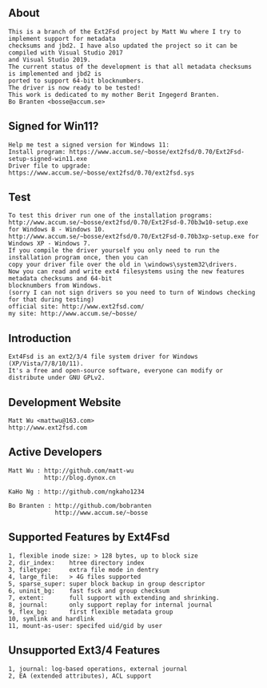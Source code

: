 
About
-----

    This is a branch of the Ext2Fsd project by Matt Wu where I try to implement support for metadata
    checksums and jbd2. I have also updated the project so it can be compiled with Visual Studio 2017
    and Visual Studio 2019.
    The current status of the development is that all metadata checksums is implemented and jbd2 is
    ported to support 64-bit blocknumbers.
    The driver is now ready to be tested!
    This work is dedicated to my mother Berit Ingegerd Branten.
    Bo Branten <bosse@accum.se>


Signed for Win11?
-----------------

    Help me test a signed version for Windows 11:
    Install program: https://www.accum.se/~bosse/ext2fsd/0.70/Ext2Fsd-setup-signed-win11.exe
    Driver file to upgrade: https://www.accum.se/~bosse/ext2fsd/0.70/ext2fsd.sys


Test
----

    To test this driver run one of the installation programs:
    http://www.accum.se/~bosse/ext2fsd/0.70/Ext2Fsd-0.70b3w10-setup.exe for Windows 8 - Windows 10.
    http://www.accum.se/~bosse/ext2fsd/0.70/Ext2Fsd-0.70b3xp-setup.exe for Windows XP - Windows 7.
    If you compile the driver yourself you only need to run the installation program once, then you can
    copy your driver file over the old in \windows\system32\drivers.
    Now you can read and write ext4 filesystems using the new features metadata checksums and 64-bit
    blocknumbers from Windows.
    (sorry I can not sign drivers so you need to turn of Windows checking for that during testing)
    official site: http://www.ext2fsd.com/
    my site: http://www.accum.se/~bosse/


Introduction
------------

    Ext4Fsd is an ext2/3/4 file system driver for Windows (XP/Vista/7/8/10/11).
    It's a free and open-source software, everyone can modify or distribute under GNU GPLv2.

    
Development Website
-------------------

    Matt Wu <mattwu@163.com>
    http://www.ext2fsd.com


Active Developers
-----------------

    Matt Wu : http://github.com/matt-wu
              http://blog.dynox.cn

    KaHo Ng : http://github.com/ngkaho1234

    Bo Branten : http://github.com/bobranten
                 http://www.accum.se/~bosse


Supported Features by Ext4Fsd
-----------------------------

    1, flexible inode size: > 128 bytes, up to block size
    2, dir_index:    htree directory index
    3, filetype:     extra file mode in dentry
    4, large_file:   > 4G files supported
    5, sparse_super: super block backup in group descriptor
    6, uninit_bg:    fast fsck and group checksum
    7, extent:       full support with extending and shrinking.
    8, journal:      only support replay for internal journal
    9, flex_bg:      first flexible metadata group
    10, symlink and hardlink
    11, mount-as-user: specifed uid/gid by user


Unsupported Ext3/4 Features
---------------------------

    1, journal: log-based operations, external journal
    2, EA (extended attributes), ACL support
